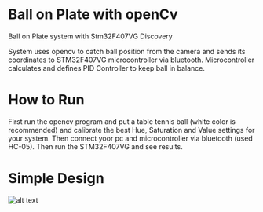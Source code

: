 # Ball on Plate with openCv
 Ball on Plate system with Stm32F407VG Discovery
 
 System uses opencv to catch ball position from the camera and sends its coordinates to STM32F407VG microcontroller via bluetooth. Microcontroller calculates and defines PID Controller to keep ball in balance.
 
# How to Run

 First run the opencv program and put a table tennis ball (white color is recommended) and calibrate the best Hue, Saturation and Value settings for your system. Then connect yoor pc and microcontroller via bluetooth (used HC-05). Then run the STM32F407VG and see results. 
 
# Simple Design

![alt text](https://github.com/mykyusuf/Ball-on-Plate-with-openCv/blob/master/BallOnPlate/OpenCv/gif.gif?raw=true )
